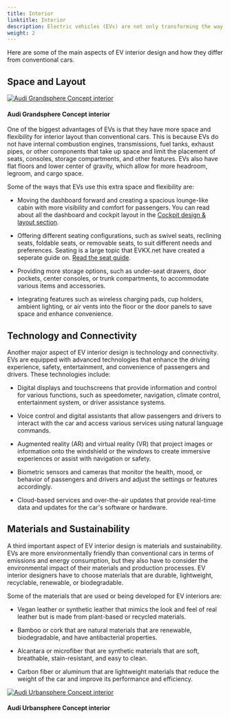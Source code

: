 ```yaml
---
title: Interior
linktitle: Interior
description: Electric vehicles (EVs) are not only transforming the way we drive, but also the way we design car interiors. EVs offer new possibilities and challenges for car interior designers, who have to balance functionality, comfort, aesthetics, and sustainability. 
weight: 2
---
```

<!-- markdownlint-disable MD033 -->

Here are some of the main aspects of EV interior design and how they differ from conventional cars.

## Space and Layout

<figur>
    <a href="https://media.evkx.net/multimedia/technology/interior/grandsphere_1.jpg">
    <img src="https://media.evkx.net/multimedia/technology/interior/grandsphere_1_st.jpg" alt="Audi Grandsphere Concept interior" title="Audi Grandsphere Concept interior">
    </a>
    <figcaption><h4>Audi Grandsphere Concept interior</h4></figcaption>
</figur>

One of the biggest advantages of EVs is that they have more space and flexibility for interior layout than conventional cars. This is because EVs do not have internal combustion engines, transmissions, fuel tanks, exhaust pipes, or other components that take up space and limit the placement of seats, consoles, storage compartments, and other features. EVs also have flat floors and lower center of gravity, which allow for more headroom, legroom, and cargo space.

Some of the ways that EVs use this extra space and flexibility are:

- Moving the dashboard forward and creating a spacious lounge-like cabin with more visibility and comfort for passengers. You can read about all the dashboard and cockpit layout in the [Cockpit design & layout section](cockpitdesign).

- Offering different seating configurations, such as swivel seats, reclining seats, foldable seats, or removable seats, to suit different needs and preferences. Seating is a large topic that EVKX.net have created a seperate guide on. [Read the seat guide](../seats/).

- Providing more storage options, such as under-seat drawers, door pockets, center consoles, or trunk compartments, to accommodate various items and accessories.

- Integrating features such as wireless charging pads, cup holders, ambient lighting, or air vents into the floor or the door panels to save space and enhance convenience.

## Technology and Connectivity

Another major aspect of EV interior design is technology and connectivity. EVs are equipped with advanced technologies that enhance the driving experience, safety, entertainment, and convenience of passengers and drivers. These technologies include:

- Digital displays and touchscreens that provide information and control for various functions, such as speedometer, navigation, climate control, entertainment system, or driver assistance systems.

- Voice control and digital assistants that allow passengers and drivers to interact with the car and access various services using natural language commands.

- Augmented reality (AR) and virtual reality (VR) that project images or information onto the windshield or the windows to create immersive experiences or assist with navigation or safety.

- Biometric sensors and cameras that monitor the health, mood, or behavior of passengers and drivers and adjust the settings or features accordingly.

- Cloud-based services and over-the-air updates that provide real-time data and updates for the car&apos;s software or hardware.

## Materials and Sustainability

A third important aspect of EV interior design is materials and sustainability. EVs are more environmentally friendly than conventional cars in terms of emissions and energy consumption, but they also have to consider the environmental impact of their materials and production processes. EV interior designers have to choose materials that are durable, lightweight, recyclable, renewable, or biodegradable.

Some of the materials that are used or being developed for EV interiors are:

- Vegan leather or synthetic leather that mimics the look and feel of real leather but is made from plant-based or recycled materials.

- Bamboo or cork that are natural materials that are renewable, biodegradable, and have antibacterial properties.

- Alcantara or microfiber that are synthetic materials that are soft, breathable, stain-resistant, and easy to clean.

- Carbon fiber or aluminum that are lightweight materials that reduce the weight of the car and improve its performance and efficiency.


<figur>
    <a href="https://media.evkx.net/multimedia/technology/interior/urbansphere_1.jpg">
    <img src="https://media.evkx.net/multimedia/technology/interior/urbansphere_1_st.jpg" alt="Audi Urbansphere Concept interior" title="Audi Urbansphere Concept interior">
    </a>
    <figcaption><h4>Audi Urbansphere Concept interior</h4></figcaption>
</figur>